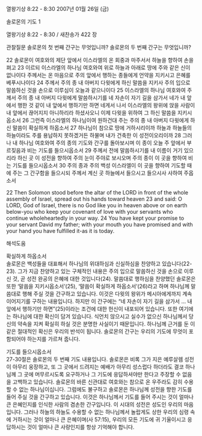 열왕기상 8:22 - 8:30 
2007년 01월 26일 (금)

솔로몬의 기도 1



열왕기상 8:22 - 8:30 / 새찬송가 422 장


관찰질문
솔로몬의 첫 번째 간구는 무엇입니까?
솔로몬의 두 번째 간구는 무엇입니까?

22 솔로몬이 여호와의 제단 앞에서 이스라엘의 온 회중과 마주서서 하늘을 향하여 손을 펴고 23 이르되 이스라엘의 하나님 여호와여 위로 하늘과 아래로 땅에 주와 같은 신이 없나이다 주께서는 온 마음으로 주의 앞에서 행하는 종들에게 언약을 지키시고 은혜를 베푸시나이다 24 주께서 주의 종 내 아버지 다윗에게 하신 말씀을 지키사 주의 입으로 말씀하신 것을 손으로 이루심이 오늘과 같으니이다 25 이스라엘의 하나님 여호와여 주께서 주의 종 내 아버지 다윗에게 말씀하시기를 네 자손이 자기 길을 삼가서 네가 내 앞에서 행한 것 같이 내 앞에서 행하기만 하면 네게서 나서 이스라엘의 왕위에 앉을 사람이 내 앞에서 끊어지지 아니하리라 하셨사오니 이제 다윗을 위하여 그 하신 말씀을 지키시옵소서 26 그런즉 이스라엘의 하나님이여 원하건대 주는 주의 종 내 아버지 다윗에게 하신 말씀이 확실하게 하옵소서 27 하나님이 참으로 땅에 거하시리이까 하늘과 하늘들의 하늘이라도 주를 용납하지 못하겠거든 하물며 내가 건축한 이 성전이오리이까 28 그러나 내 하나님 여호와여 주의 종의 기도와 간구를 돌아보시며 이 종이 오늘 주 앞에서 부르짖음과 비는 기도를 들으시옵소서 29 주께서 전에 말씀하시기를 내 이름이 거기 있으리라 하신 곳 이 성전을 향하여 주의 눈이 주야로 보시오며 주의 종이 이 곳을 향하여 비는 기도를 들으시옵소서 30 주의 종과 주의 백성 이스라엘이 이 곳을 향하여 기도할 때에 주는 그 간구함을 들으시되 주께서 계신 곳 하늘에서 들으시고 들으시사 사하여 주옵소서  

22 Then Solomon stood before the altar of the LORD in front of the whole assembly of Israel, spread out his hands toward heaven 23 and said: O LORD, God of Israel, there is no God like you in heaven above or on earth below-you who keep your covenant of love with your servants who continue wholeheartedly in your way. 24 You have kept your promise to your servant David my father; with your mouth you have promised and with your hand you have fulfilled it-as it is today.

해석도움





확실하게 하옵소서  
솔로몬은 백성들을 대표해서 하나님의 위대하심과 신실하심을 찬양하고 있습니다(22-23). 그가 지금 찬양하고 있는 구체적인 내용은 주의 입으로 말씀하신 것을 손으로 이루신 것, 곧 성전 완공의 은혜에 대한 것입니다(24). 말씀대로 행하심을 찬양했던 솔로몬은 또한 ‘말씀을 지키시옵소서’(25), ‘말씀이 확실하게 하옵소서’(26)라고 하며 하나님께 말씀대로 행해 주실 것을 간구하고 있습니다. 이것은 다윗의 왕위가 메시아에게까지 계속 이어지기를 구하는 내용입니다. 하지만 이 간구에는 “네 자손이 자기 길을 삼가서 … 내 앞에서 행하기만 하면”(25)이라는 조건에 대한 헌신이 내포되어 있습니다. 또한 여기에는 하나님에 대한 확신이 담겨 있습니다. 식언치 않으시고 실수가 없으신 하나님께서 당신의 약속을 지켜 확실히 하실 것은 분명한 사실이기 때문입니다. 하나님께 근거를 둔 이 같은 절대적인 확신은 우리의 반석이 됩니다. 솔로몬의 간구는 우리의 기도에 무엇이 포함되어야 하는지를 가르쳐 줍니다. 

기도를 들으시옵소서  
27-30절은 솔로몬의 두 번째 기도 내용입니다. 솔로몬은 비록 그가 지은 예루살렘 성전이 아무리 웅장하고, 또 그 곳에서 드려지는 예배가 아무리 성스럽다 하더라도 결코 하나님께 그 곳에 머무르시도록 요구하거나 그 기도에 응답하셔야만 한다고 주장할 수 없음을 고백하고 있습니다. 솔로몬의 바른 신관대로 여호와는 참으로 온 우주라도 감히 수용할 수 없는 하나님이십니다. 그럼에도 불구하고 솔로몬은 하나님께 성전을 향한 기도를 들어 주실 것을 간구하고 있습니다. 이것은 하나님께서 기도를 들어 주시는 것이 얼마나 큰 은혜인지를 인식한 사람의 겸손한 간구입니다. 이 시대의 성전은 성도인 우리의 마음입니다. 그러나 하늘의 하늘도 수용할 수 없는 하나님께서 놀랍게도 상한 우리의 심령 속에 거하시는 것이 얼마나 큰 은혜이며(사 57:15), 우리의 모든 기도에 귀 기울이시고 응답하시는 것이 얼마나 큰 사랑인지를 항상 기억해야 합니다.